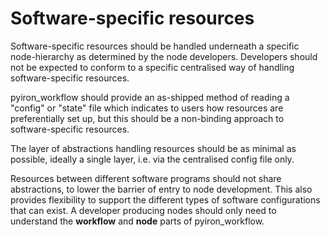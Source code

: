 # Software-specific resources

Software-specific resources should be handled underneath a specific node-hierarchy as determined by the node developers. Developers should not be expected to conform to a specific centralised way of handling software-specific resources.

pyiron_workflow should provide an as-shipped method of reading a "config" or "state" file which indicates to users how resources are preferentially set up, but this should be a non-binding approach to software-specific resources.

The layer of abstractions handling resources should be as minimal as possible, ideally a single layer, i.e. via the centralised config file only.

Resources between different software programs should not share abstractions, to lower the barrier of entry to node development. This also provides flexibility to support the different types of software configurations that can exist. A developer producing nodes should only need to understand the **workflow** and **node** parts of pyiron_workflow. 


